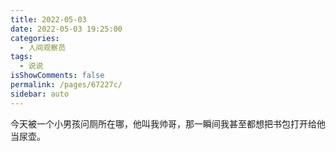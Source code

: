 ```yaml
---
title: 2022-05-03
date: 2022-05-03 19:25:00
categories: 
  - 人间观察员
tags: 
  - 说说
isShowComments: false
permalink: /pages/67227c/
sidebar: auto
---
```


今天被一个小男孩问厕所在哪，他叫我帅哥，那一瞬间我甚至都想把书包打开给他当尿壶。
